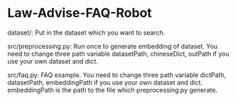 # Law-Advise-FAQ-Robot
dataset/: Put in the dataset which you want to search.

src/preprocessing.py: Run once to generate embedding of dataset. You need to change three path variable datasetPath, chineseDict, outPath if you use your own dataset and dict.

src/faq.py: FAQ example. You need to change three path variable dictPath, datasetPath, embeddingPath if you use your own dataset and dict. embeddingPath is the path to the file which preprocessing.py generate. 
